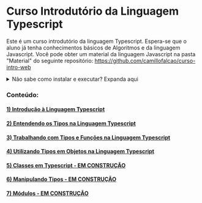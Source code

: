 # Curso Introdutório da Linguagem Typescript

Este é um curso introdutório da linguagem Typescript. Espera-se que o aluno já tenha conhecimentos básicos de Algoritmos e da linguagem Javascript. Você pode obter um material da linguagem Javascript na pasta "Material" do seguinte repositório:
https://github.com/camillofalcao/curso-intro-web


<details>

<summary>Não sabe como instalar e executar? Expanda aqui</summary>

#### 0) Instale o compilador Typescript:
```
npm install typescript --save-dev
```

#### 1) Execute o comando:
```
npm init -y
```
#### 2) Crie o arquivo typescript.config.json com o seguinte conteúdo:
```json
{
  "compilerOptions": {
    "target": "ES5",
    "module": "CommonJS",
    "outDir": "out"
  }
}
```
#### 3) Adicione a propriedade `dev` ao objeto `scripts` no arquivo **package.json**:
```js
  "scripts": {
    "dev": "tsc src/index.ts && node src"
  },
```

#### 4) Crie a pasta **src** e o arquivo **index.ts** com o seguinte conteúdo:
```ts
let mensagem: string = 'Olá mundo!';
console.log(mensagem);
```

#### 5) Execute o seu código:
```
npm run dev
```

</details>

### Conteúdo:

#### [1) Introdução à Linguagem Typescript](/P01Introducao)
#### [2) Entendendo os Tipos na Linguagem Typescript](/P02Tipos)
#### [3) Trabalhando com Tipos e Funções na Linguagem Typescript](/P03Funcoes)
#### [4) Utilizando Tipos em Objetos na Linguagem Typescript](/P04Objetos)
#### [5) Classes em Typescript - EM CONSTRUÇÃO](/P05Classes)
#### [6) Manipulando Tipos - EM CONSTRUÇÃO](/P06ManipulandoTipos)
#### [7) Módulos - EM CONSTRUÇÃO](/P07Modulos)
